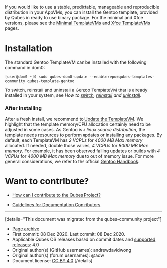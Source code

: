 If you would like to use a stable, predictable, manageable and reproducible distribution in your AppVMs, you can install the Gentoo template, provided by Qubes in ready to use binary package. For the minimal and Xfce versions, please see the [Minimal TemplateVMs](https://www.qubes-os.org/doc/templates/minimal/) and [Xfce TemplateVMs](https://www.qubes-os.org/doc/templates/xfce/) pages.

# Installation

The standard Gentoo TemplateVM can be installed with the following command in dom0:

```
[user@dom0 ~]$ sudo qubes-dom0-update --enablerepo=qubes-templates-community qubes-template-gentoo
```

To switch, reinstall and uninstall a Gentoo TemplateVM that is already installed in your system, see *How to [switch](https://www.qubes-os.org/doc/templates/#switching), [reinstall](https://www.qubes-os.org/doc/reinstall-template/) and [uninstall](https://www.qubes-os.org/doc/templates/#uninstalling)*.

### After Installing

After a fresh install, we recommend to [Update the TemplateVM](https://www.qubes-os.org/doc/software-update-vm/). We highlight that the template memory/CPU allocation certainly need to be adjusted in some cases. As Gentoo is a *linux source distribution*, the template needs resources to perform updates or installing any packages. By default, each TemplateVM has *2 VCPUs* for *4000 MB Max memory* allocated. If needed, double those values, *4 VCPUs* for *8000 MB Max memory*. For example, it has been observed failing updates or builds with *4 VCPUs* for *4000 MB Max memory* due to out of memory issue. For more general considerations, we refer to the official [Gentoo Handbook](https://wiki.gentoo.org/wiki/Handbook:AMD64).

# Want to contribute?

- [How can I contribute to the Qubes Project?](https://www.qubes-os.org/doc/contributing/)

- [Guidelines for Documentation Contributors](https://www.qubes-os.org/doc/doc-guidelines/)

------------------------------------------------------------------------

[details="This document was migrated from the qubes-community project"]
- [Page archive](https://github.com/Qubes-Community/Contents/blob/master/docs/os/gentoo.md)
- First commit: 08 Dec 2020. Last commit: 08 Dec 2020.
- Applicable Qubes OS releases based on commit dates and [supported releases](https://www.qubes-os.org/doc/supported-releases/): 4.0
- Original author(s) (GitHub usernames): andrewdavidwong
- Original author(s) (forum usernames): @adw
- Document license: [CC BY 4.0](https://creativecommons.org/licenses/by/4.0/)
[/details]

<div data-theme-toc="true"> </div>